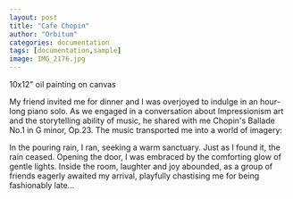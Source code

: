```yaml
---
layout: post
title: "Cafe Chopin"
author: "Orbitum"
categories: documentation
tags: [documentation,sample]
image: IMG_2176.jpg
---
```


10x12" oil painting on canvas


My friend invited me for dinner and I was overjoyed to indulge in an hour-long piano solo. As we engaged in a conversation about Impressionism art and the storytelling ability of music, he shared with me Chopin's Ballade No.1 in G minor, Op.23. The music transported me into a world of imagery:

In the pouring rain, I ran, seeking a warm sanctuary. Just as I found it, the rain ceased. Opening the door, I was embraced by the comforting glow of gentle lights. Inside the room, laughter and joy abounded, as a group of friends eagerly awaited my arrival, playfully chastising me for being fashionably late... 
